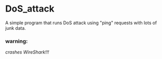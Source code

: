 # DoS_attack
A simple program that runs DoS attack using "ping" requests with lots of junk data.
### warning:
   *crashes WireShark!!!*
